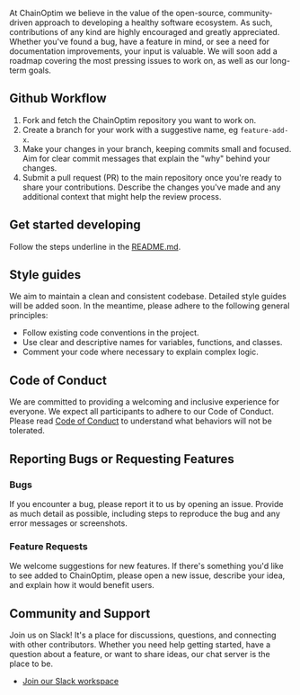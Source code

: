 At ChainOptim we believe in the value of the open-source, community-driven approach to developing a healthy software ecosystem. As such, contributions of any kind are highly encouraged and greatly appreciated. Whether you've found a bug, have a feature in mind, or see a need for documentation improvements, your input is valuable. We will soon add a roadmap covering the most pressing issues to work on, as well as our long-term goals.

## Github Workflow
1. Fork and fetch the ChainOptim repository you want to work on.
2. Create a branch for your work with a suggestive name, eg `feature-add-x`.
3. Make your changes in your branch, keeping commits small and focused. Aim for clear commit messages that explain the "why" behind your changes.
4. Submit a pull request (PR) to the main repository once you're ready to share your contributions. Describe the changes you've made and any additional context that might help the review process.

## Get started developing
Follow the steps underline in the [README.md](https://github.com/TudorOrban/ChainOptim-frontend/blob/main/README.md).

## Style guides
We aim to maintain a clean and consistent codebase. Detailed style guides will be added soon. In the meantime, please adhere to the following general principles:

- Follow existing code conventions in the project.
- Use clear and descriptive names for variables, functions, and classes.
- Comment your code where necessary to explain complex logic.

## Code of Conduct

We are committed to providing a welcoming and inclusive experience for everyone. We expect all participants to adhere to our Code of Conduct. Please read [Code of Conduct](https://github.com/TudorOrban/ChainOptim-frontend/blob/main/CODE_OF_CONDUCT.md) to understand what behaviors will not be tolerated.

## Reporting Bugs or Requesting Features

### Bugs
If you encounter a bug, please report it to us by opening an issue. Provide as much detail as possible, including steps to reproduce the bug and any error messages or screenshots.

### Feature Requests
We welcome suggestions for new features. If there's something you'd like to see added to ChainOptim, please open a new issue, describe your idea, and explain how it would benefit users.

## Community and Support

Join us on Slack! It's a place for discussions, questions, and connecting with other contributors. Whether you need help getting started, have a question about a feature, or want to share ideas, our chat server is the place to be.

- [Join our Slack workspace](https://join.slack.com/t/chainoptim/shared_invite/zt-2f5v91a81-VGjyn1vIXzGssU7uo6iMVw)
